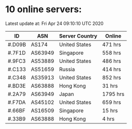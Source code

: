 # 10 online servers:

Latest update at: Fri Apr 24 09:10:10 UTC 2020

| ID | ASN | Server Country | Online |
| -- | --- | -------------- | ------ |
| #.D09B | AS174 | United States | 471 hrs |
| #.7F1D | AS63949 | Singapore | 558 hrs |
| #.9FC3 | AS53889 | United States | 486 hrs |
| #.C133 | AS51659 | Russia | 414 hrs |
| #.C348 | AS35913 | United States | 852 hrs |
| #.BD3E | AS63888 | Hong Kong | 31 hrs |
| #.2A79 | AS63949 | Japan | 1795 hrs |
| #.F7DA | AS45102 | United States | 659 hrs |
| #.66BF | AS16509 | Singapore | 15 hrs |
| #.33B9 | AS63888 | Hong Kong | 4 hrs |

